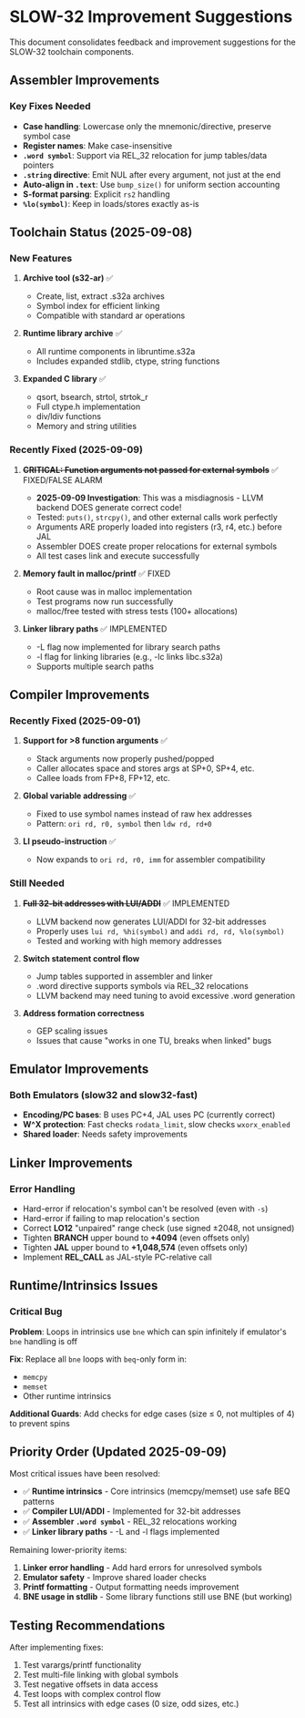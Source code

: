 # SLOW-32 Improvement Suggestions

This document consolidates feedback and improvement suggestions for the SLOW-32 toolchain components.

## Assembler Improvements

### Key Fixes Needed
- **Case handling**: Lowercase only the mnemonic/directive, preserve symbol case
- **Register names**: Make case-insensitive
- **`.word symbol`**: Support via REL_32 relocation for jump tables/data pointers
- **`.string` directive**: Emit NUL after every argument, not just at the end
- **Auto-align in `.text`**: Use `bump_size()` for uniform section accounting
- **S-format parsing**: Explicit `rs2` handling
- **`%lo(symbol)`**: Keep in loads/stores exactly as-is

## Toolchain Status (2025-09-08)

### New Features
1. **Archive tool (s32-ar)** ✅
   - Create, list, extract .s32a archives
   - Symbol index for efficient linking
   - Compatible with standard ar operations
   
2. **Runtime library archive** ✅
   - All runtime components in libruntime.s32a
   - Includes expanded stdlib, ctype, string functions
   
3. **Expanded C library** ✅
   - qsort, bsearch, strtol, strtok_r
   - Full ctype.h implementation
   - div/ldiv functions
   - Memory and string utilities

### Recently Fixed (2025-09-09)
1. **~~CRITICAL: Function arguments not passed for external symbols~~** ✅ FIXED/FALSE ALARM
   - **2025-09-09 Investigation**: This was a misdiagnosis - LLVM backend DOES generate correct code!
   - Tested: `puts()`, `strcpy()`, and other external calls work perfectly
   - Arguments ARE properly loaded into registers (r3, r4, etc.) before JAL
   - Assembler DOES create proper relocations for external symbols
   - All test cases link and execute successfully
   
2. **Memory fault in malloc/printf** ✅ FIXED
   - Root cause was in malloc implementation
   - Test programs now run successfully
   - malloc/free tested with stress tests (100+ allocations)
   
3. **Linker library paths** ✅ IMPLEMENTED
   - -L flag now implemented for library search paths
   - -l flag for linking libraries (e.g., -lc links libc.s32a)
   - Supports multiple search paths

## Compiler Improvements

### Recently Fixed (2025-09-01)
1. **Support for >8 function arguments** ✅
   - Stack arguments now properly pushed/popped
   - Caller allocates space and stores args at SP+0, SP+4, etc.
   - Callee loads from FP+8, FP+12, etc.
   
2. **Global variable addressing** ✅
   - Fixed to use symbol names instead of raw hex addresses
   - Pattern: `ori rd, r0, symbol` then `ldw rd, rd+0`
   
3. **LI pseudo-instruction** ✅
   - Now expands to `ori rd, r0, imm` for assembler compatibility

### Still Needed
1. **~~Full 32-bit addresses with LUI/ADDI~~** ✅ IMPLEMENTED
   - LLVM backend now generates LUI/ADDI for 32-bit addresses
   - Properly uses `lui rd, %hi(symbol)` and `addi rd, rd, %lo(symbol)`
   - Tested and working with high memory addresses

2. **Switch statement control flow**
   - Jump tables supported in assembler and linker
   - .word directive supports symbols via REL_32 relocations
   - LLVM backend may need tuning to avoid excessive .word generation

3. **Address formation correctness**
   - GEP scaling issues
   - Issues that cause "works in one TU, breaks when linked" bugs

## Emulator Improvements

### Both Emulators (slow32 and slow32-fast)
- **Encoding/PC bases**: B uses PC+4, JAL uses PC (currently correct)
- **W^X protection**: Fast checks `rodata_limit`, slow checks `wxorx_enabled` 
- **Shared loader**: Needs safety improvements

## Linker Improvements

### Error Handling
- Hard-error if relocation's symbol can't be resolved (even with `-s`)
- Hard-error if failing to map relocation's section
- Correct **LO12** "unpaired" range check (use signed ±2048, not unsigned)
- Tighten **BRANCH** upper bound to **+4094** (even offsets only)
- Tighten **JAL** upper bound to **+1,048,574** (even offsets only)
- Implement **REL_CALL** as JAL-style PC-relative call

## Runtime/Intrinsics Issues

### Critical Bug
**Problem**: Loops in intrinsics use `bne` which can spin infinitely if emulator's `bne` handling is off

**Fix**: Replace all `bne` loops with `beq`-only form in:
- `memcpy`
- `memset` 
- Other runtime intrinsics

**Additional Guards**: Add checks for edge cases (size ≤ 0, not multiples of 4) to prevent spins

## Priority Order (Updated 2025-09-09)

Most critical issues have been resolved:
- ✅ **Runtime intrinsics** - Core intrinsics (memcpy/memset) use safe BEQ patterns
- ✅ **Compiler LUI/ADDI** - Implemented for 32-bit addresses
- ✅ **Assembler `.word symbol`** - REL_32 relocations working
- ✅ **Linker library paths** - -L and -l flags implemented

Remaining lower-priority items:
1. **Linker error handling** - Add hard errors for unresolved symbols
2. **Emulator safety** - Improve shared loader checks
3. **Printf formatting** - Output formatting needs improvement
4. **BNE usage in stdlib** - Some library functions still use BNE (but working)

## Testing Recommendations

After implementing fixes:
1. Test varargs/printf functionality
2. Test multi-file linking with global symbols
3. Test negative offsets in data access
4. Test loops with complex control flow
5. Test all intrinsics with edge cases (0 size, odd sizes, etc.)